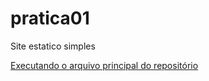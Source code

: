# pratica01
 Site estatico simples

<a href="https://samuel9395.github.io/pratica01/index.html">Executando o arquivo principal do repositório</a>